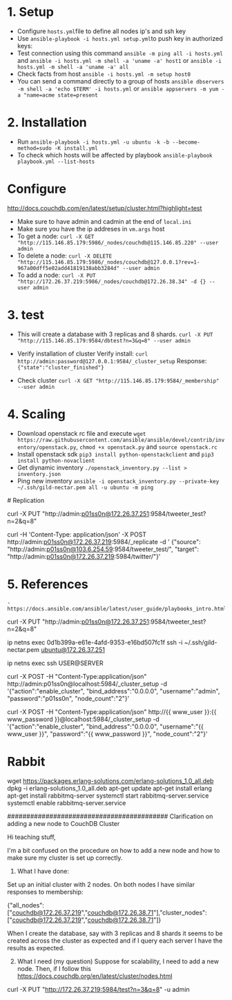 # 1. Setup
- Configure `hosts.yml`file to define all nodes ip's and ssh key
- Use `ansible-playbook -i hosts.yml setup.yml`to push key in authorized keys: 
- Test connection using this command `ansible -m ping all -i hosts.yml ` and `ansible -i hosts.yml -m shell -a 'uname -a' host1` or `ansible -i hosts.yml -m shell -a 'uname -a' all`
- Check facts from host `ansible -i hosts.yml -m setup host0`
- You can send a command directly to a group of hosts `ansible dbservers -m shell -a 'echo $TERM' -i hosts.yml` or `ansible appservers -m yum -a "name=acme state=present`

# 2. Installation
- Run `ansible-playbook -i hosts.yml -u ubuntu -k -b --become-method=sudo -K install.yml `
- To check which hosts will be affected by playbook `ansible-playbook playbook.yml --list-hosts`

# Configure
http://docs.couchdb.com/en/latest/setup/cluster.html?highlight=test
- Make sure to have admin and cadmin at the end of `local.ini`
- Make sure you have the ip addreses in `vm.args` host
- To get a node: `curl -X GET "http://115.146.85.179:5986/_nodes/couchdb@115.146.85.220" --user admin`
- To delete a node: `curl -X DELETE "http://115.146.85.179:5986/_nodes/couchdb@127.0.0.1?rev=1-967a00dff5e02add41819138abb3284d" --user admin`
- To add a node: `curl -X PUT "http://172.26.37.219:5986/_nodes/couchdb@172.26.38.34" -d {} --user admin`

# 3. test

- This will create a database with 3 replicas and 8 shards.
`curl -X PUT "http://115.146.85.179:9584/dbtest?n=3&q=8" --user admin`


- Verify installation of cluster
  Verify install:
    `curl http://admin:password@127.0.0.1:9584/_cluster_setup`
  Response:
    `{"state":"cluster_finished"}`

- Check cluster
  `curl -X GET "http://115.146.85.179:9584/_membership" --user admin`

   
# 4. Scaling
  - Download openstack rc file and execute `wget https://raw.githubusercontent.com/ansible/ansible/devel/contrib/inventory/openstack.py`, `chmod +x openstack.py` and `source openstack.rc`
  - Install openstack sdk `pip3 install python-openstackclient` and `pip3 install python-novaclient`
  - Get diynamic inventory `./openstack_inventory.py --list > inventory.json`
  - Ping new inventory `ansible -i openstack_inventory.py --private-key ~/.ssh/gild-nectar.pem all -u ubuntu -m ping`
  

# Replication

curl -X PUT "http://admin:p01ss0n@172.26.37.251:9584/tweeter_test?n=2&q=8" 

curl -H 'Content-Type: application/json' -X POST http://admin:p01ss0n@172.26.37.219:5984/_replicate -d ' {"source": "http://admin:p01ss0n@103.6.254.59:9584/tweeter_test/", "target": "http://admin:p01ss0n@172.26.37.219:5984/twitter/"}' 



# 5. References
    - https://docs.ansible.com/ansible/latest/user_guide/playbooks_intro.html 




curl -X PUT "http://admin:p01ss0n@172.26.37.251:9584/tweeter_test?n=2&q=8" 

ip netns exec 0d1b399a-e61e-4afd-9353-e16bd507fc1f ssh -i ~/.ssh/gild-nectar.pem ubuntu@172.26.37.251

  ip netns exec ssh USER@SERVER




curl -X POST -H "Content-Type:application/json" http://admin:p01ss0n@localhost:5984/_cluster_setup  -d '{"action":"enable_cluster", "bind_address":"0.0.0.0", "username":"admin", "password":"p01ss0n", "node_count":"2"}'

curl -X POST -H "Content-Type:application/json" http://{{ www_user }}:{{ www_password }}@localhost:5984/_cluster_setup -d '{"action":"enable_cluster", "bind_address":"0.0.0.0", "username":"{{ www_user }}", "password":"{{ www_password }}", "node_count":"2"}'


# Rabbit
wget https://packages.erlang-solutions.com/erlang-solutions_1.0_all.deb
dpkg -i erlang-solutions_1.0_all.deb 
apt-get update 
 apt-get install erlang
 apt-get install rabbitmq-server
 systemctl start rabbitmq-server.service
 systemctl enable rabbitmq-server.service


##########################################
 Clarification on adding a new node to CouchDB Cluster

 Hi teaching stuff,

I'm a bit confused on the procedure on how to add a new node and how to make sure my cluster is set up correctly.

1. What I have done:

Set up an initial cluster with 2 nodes. On both nodes I have similar responses to membership:

{"all_nodes":["couchdb@172.26.37.219","couchdb@172.26.38.71"],"cluster_nodes":["couchdb@172.26.37.219","couchdb@172.26.38.71"]}

When I create the database, say with 3 replicas and 8 shards it seems to be created across the cluster as expected and if I query each server I have the results as expected.

2. What I need (my question)
Suppose for scalability, I need to add a new node. Then, if I follow this
https://docs.couchdb.org/en/latest/cluster/nodes.html 


curl -X PUT "http://172.26.37.219:5984/test?n=3&q=8" -u admin